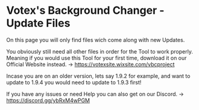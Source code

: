# Votex's Background Changer - Update Files
On this page you will only find files wich come along with new Updates.

You obviously still need all other files in order for the Tool to work properly. Meaning if you would use this Tool for your first time, download it on our Official Website instead. -> https://votexsite.wixsite.com/vbcproject

Incase you are on an older version, lets say 1.9.2 for example, and want to update to 1.9.4 you would need to update to 1.9.3 first!

If you have any issues or need Help you can also get on our Discord. -> https://discord.gg/ybRxM4wPGM
